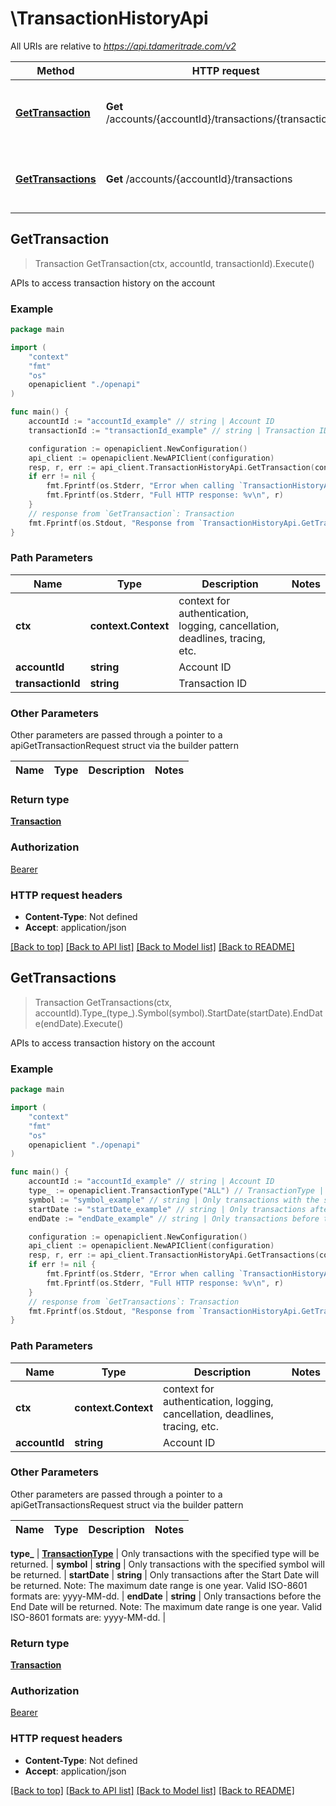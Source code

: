 # \TransactionHistoryApi

All URIs are relative to *https://api.tdameritrade.com/v2*

Method | HTTP request | Description
------------- | ------------- | -------------
[**GetTransaction**](TransactionHistoryApi.md#GetTransaction) | **Get** /accounts/{accountId}/transactions/{transactionId} | APIs to access transaction history on the account
[**GetTransactions**](TransactionHistoryApi.md#GetTransactions) | **Get** /accounts/{accountId}/transactions | APIs to access transaction history on the account



## GetTransaction

> Transaction GetTransaction(ctx, accountId, transactionId).Execute()

APIs to access transaction history on the account



### Example

```go
package main

import (
    "context"
    "fmt"
    "os"
    openapiclient "./openapi"
)

func main() {
    accountId := "accountId_example" // string | Account ID
    transactionId := "transactionId_example" // string | Transaction ID

    configuration := openapiclient.NewConfiguration()
    api_client := openapiclient.NewAPIClient(configuration)
    resp, r, err := api_client.TransactionHistoryApi.GetTransaction(context.Background(), accountId, transactionId).Execute()
    if err != nil {
        fmt.Fprintf(os.Stderr, "Error when calling `TransactionHistoryApi.GetTransaction``: %v\n", err)
        fmt.Fprintf(os.Stderr, "Full HTTP response: %v\n", r)
    }
    // response from `GetTransaction`: Transaction
    fmt.Fprintf(os.Stdout, "Response from `TransactionHistoryApi.GetTransaction`: %v\n", resp)
}
```

### Path Parameters


Name | Type | Description  | Notes
------------- | ------------- | ------------- | -------------
**ctx** | **context.Context** | context for authentication, logging, cancellation, deadlines, tracing, etc.
**accountId** | **string** | Account ID | 
**transactionId** | **string** | Transaction ID | 

### Other Parameters

Other parameters are passed through a pointer to a apiGetTransactionRequest struct via the builder pattern


Name | Type | Description  | Notes
------------- | ------------- | ------------- | -------------



### Return type

[**Transaction**](Transaction.md)

### Authorization

[Bearer](../README.md#Bearer)

### HTTP request headers

- **Content-Type**: Not defined
- **Accept**: application/json

[[Back to top]](#) [[Back to API list]](../README.md#documentation-for-api-endpoints)
[[Back to Model list]](../README.md#documentation-for-models)
[[Back to README]](../README.md)


## GetTransactions

> Transaction GetTransactions(ctx, accountId).Type_(type_).Symbol(symbol).StartDate(startDate).EndDate(endDate).Execute()

APIs to access transaction history on the account



### Example

```go
package main

import (
    "context"
    "fmt"
    "os"
    openapiclient "./openapi"
)

func main() {
    accountId := "accountId_example" // string | Account ID
    type_ := openapiclient.TransactionType("ALL") // TransactionType | Only transactions with the specified type will be returned.
    symbol := "symbol_example" // string | Only transactions with the specified symbol will be returned.
    startDate := "startDate_example" // string | Only transactions after the Start Date will be returned. Note: The maximum date range is one year. Valid ISO-8601 formats are: yyyy-MM-dd.
    endDate := "endDate_example" // string | Only transactions before the End Date will be returned. Note: The maximum date range is one year. Valid ISO-8601 formats are: yyyy-MM-dd.

    configuration := openapiclient.NewConfiguration()
    api_client := openapiclient.NewAPIClient(configuration)
    resp, r, err := api_client.TransactionHistoryApi.GetTransactions(context.Background(), accountId).Type_(type_).Symbol(symbol).StartDate(startDate).EndDate(endDate).Execute()
    if err != nil {
        fmt.Fprintf(os.Stderr, "Error when calling `TransactionHistoryApi.GetTransactions``: %v\n", err)
        fmt.Fprintf(os.Stderr, "Full HTTP response: %v\n", r)
    }
    // response from `GetTransactions`: Transaction
    fmt.Fprintf(os.Stdout, "Response from `TransactionHistoryApi.GetTransactions`: %v\n", resp)
}
```

### Path Parameters


Name | Type | Description  | Notes
------------- | ------------- | ------------- | -------------
**ctx** | **context.Context** | context for authentication, logging, cancellation, deadlines, tracing, etc.
**accountId** | **string** | Account ID | 

### Other Parameters

Other parameters are passed through a pointer to a apiGetTransactionsRequest struct via the builder pattern


Name | Type | Description  | Notes
------------- | ------------- | ------------- | -------------

 **type_** | [**TransactionType**](TransactionType.md) | Only transactions with the specified type will be returned. | 
 **symbol** | **string** | Only transactions with the specified symbol will be returned. | 
 **startDate** | **string** | Only transactions after the Start Date will be returned. Note: The maximum date range is one year. Valid ISO-8601 formats are: yyyy-MM-dd. | 
 **endDate** | **string** | Only transactions before the End Date will be returned. Note: The maximum date range is one year. Valid ISO-8601 formats are: yyyy-MM-dd. | 

### Return type

[**Transaction**](Transaction.md)

### Authorization

[Bearer](../README.md#Bearer)

### HTTP request headers

- **Content-Type**: Not defined
- **Accept**: application/json

[[Back to top]](#) [[Back to API list]](../README.md#documentation-for-api-endpoints)
[[Back to Model list]](../README.md#documentation-for-models)
[[Back to README]](../README.md)

